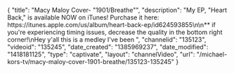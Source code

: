 {
    "title": "Macy Maloy Cover- \"1901\/Breathe\"",
    "description": "My EP, \"Heart Back,\" is available NOW on iTunes! Purchase it here: https:\/\/itunes.apple.com\/us\/album\/heart-back-ep\/id624593855\n\n** if you're experiencing timing issues, decrease the quality in the bottom right corner!\nHey y'all this is a medley I've been ",
    "channelid": "135123",
    "videoid": "135245",
    "date_created": "1385969237",
    "date_modified": "1418181125",
    "type": "captivate",
    "layout": "channelVideo",
    "url": "\/michael-kors-tv\/macy-maloy-cover-1901-breathe\/135123-135245"
}